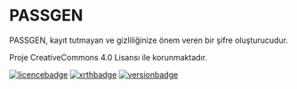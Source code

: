 # PASSGEN
PASSGEN, kayıt tutmayan ve gizliliğinize önem veren bir şifre oluşturucudur.

Proje CreativeCommons 4.0 Lisansı ile korunmaktadır.

[![licencebadge](https://img.shields.io/badge/licence-CC%3ABYNCSA%204.0-brightgreen)](https://creativecommons.org/licenses/by-nc-sa/4.0/)
[![xrthbadge](https://img.shields.io/badge/XRTH%20%E2%99%A5-you.-blue)](https://xrth.dev)
[![versionbadge](https://img.shields.io/badge/version-v0.0.1-yellow)](https://passgen.xrth.dev)
